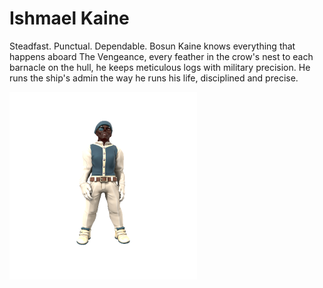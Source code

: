 # Ishmael Kaine
Steadfast. Punctual. Dependable. Bosun Kaine knows everything that happens aboard The Vengeance, every feather in the crow's nest to each barnacle on the hull, he keeps meticulous logs with military precision. He runs the ship's admin the way he runs his life, disciplined and precise.

![](ishmaelCain.png)